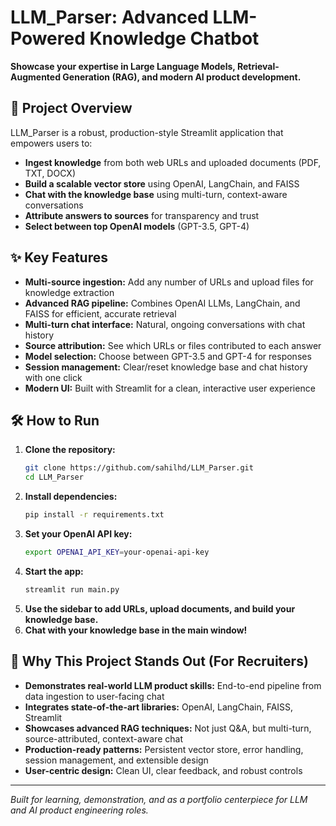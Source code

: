 # LLM_Parser: Advanced LLM-Powered Knowledge Chatbot

**Showcase your expertise in Large Language Models, Retrieval-Augmented Generation (RAG), and modern AI product development.**

## 🚀 Project Overview

LLM_Parser is a robust, production-style Streamlit application that empowers users to:
- **Ingest knowledge** from both web URLs and uploaded documents (PDF, TXT, DOCX)
- **Build a scalable vector store** using OpenAI, LangChain, and FAISS
- **Chat with the knowledge base** using multi-turn, context-aware conversations
- **Attribute answers to sources** for transparency and trust
- **Select between top OpenAI models** (GPT-3.5, GPT-4)

## ✨ Key Features
- **Multi-source ingestion:** Add any number of URLs and upload files for knowledge extraction
- **Advanced RAG pipeline:** Combines OpenAI LLMs, LangChain, and FAISS for efficient, accurate retrieval
- **Multi-turn chat interface:** Natural, ongoing conversations with chat history
- **Source attribution:** See which URLs or files contributed to each answer
- **Model selection:** Choose between GPT-3.5 and GPT-4 for responses
- **Session management:** Clear/reset knowledge base and chat history with one click
- **Modern UI:** Built with Streamlit for a clean, interactive user experience

## 🛠️ How to Run
1. **Clone the repository:**
   ```bash
   git clone https://github.com/sahilhd/LLM_Parser.git
   cd LLM_Parser
   ```
2. **Install dependencies:**
   ```bash
   pip install -r requirements.txt
   ```
3. **Set your OpenAI API key:**
   ```bash
   export OPENAI_API_KEY=your-openai-api-key
   ```
4. **Start the app:**
   ```bash
   streamlit run main.py
   ```
5. **Use the sidebar to add URLs, upload documents, and build your knowledge base.**
6. **Chat with your knowledge base in the main window!**

## 🎯 Why This Project Stands Out (For Recruiters)
- **Demonstrates real-world LLM product skills:** End-to-end pipeline from data ingestion to user-facing chat
- **Integrates state-of-the-art libraries:** OpenAI, LangChain, FAISS, Streamlit
- **Showcases advanced RAG techniques:** Not just Q&A, but multi-turn, source-attributed, context-aware chat
- **Production-ready patterns:** Persistent vector store, error handling, session management, and extensible design
- **User-centric design:** Clean UI, clear feedback, and robust controls

---

*Built for learning, demonstration, and as a portfolio centerpiece for LLM and AI product engineering roles.*
